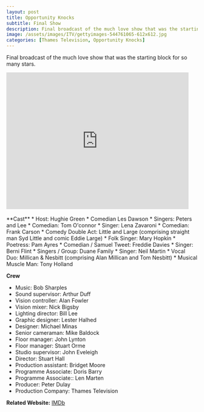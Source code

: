 ```yaml
---
layout: post
title: Opportunity Knocks
subtitle: Final Show
description: Final broadcast of the much love show that was the starting block for so many stars.
image: /assets/images/ITV/gettyimages-544761065-612x612.jpg
categories: [Thames Television, Opportunity Knocks]
---
```


Final broadcast of the much love show that was the starting block for so many stars.

<div class="responsive-video">
<iframe width="480px" height="360px" src="https://www.youtube.com/embed/dgdObwe1AtU?rel=0&showinfo=1" frameborder="0" allowfullscreen></iframe>
</div>
<br />
**Cast**
* Host: Hughie Green
* Comedian Les Dawson
* Singers: Peters and Lee
* Comedian: Tom O'connor
* Singer: Lena Zavaroni
* Comedian: Frank Carson
* Comedy Double Act: Little and Large (comprising straight man Syd Little and comic Eddie Large)
* Folk Singer: Mary Hopkin
* Poetress: Pam Ayres
* Comedian / Samuel Tweet: Freddie Davies
* Singer: Berni Flint
* Singers / Group: Duane Family
* Singer: Neil Martin
* Vocal Duo: Millican &amp; Nesbitt (comprising Alan Millican and Tom Nesbitt)
* Musical Muscle Man: Tony Holland

**Crew**
* Music: Bob Sharples
* Sound supervisor: Arthur Duff
* Vision controller: Alan Fowler
* Vision mixer: Nick Bigsby
* Lighting director: Bill Lee
* Graphic designer: Lester Halhed
* Designer: Michael Minas
* Senior cameraman: Mike Baldock
* Floor manager: John Lynton
* Floor manager: Stuart Orme
* Studio supervisor: John Eveleigh
* Director: Stuart Hall
* Production assistant: Bridget Moore
* Programme Associate: Doris Barry
* Programme Associate:: Len Marten
* Producer: Peter Dulay
* Production Company: Thames Television

**Related Website:**
<span class="post-categories">[IMDb](http://www.imdb.com/title/tt1055750)</span>
